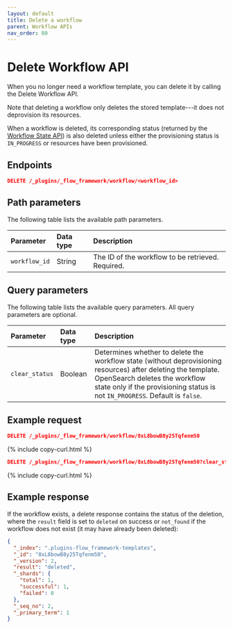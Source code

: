 ```yaml
---
layout: default
title: Delete a workflow
parent: Workflow APIs
nav_order: 80
---
```


# Delete Workflow API

When you no longer need a workflow template, you can delete it by calling the Delete Workflow API.

Note that deleting a workflow only deletes the stored template---it does not deprovision its resources.

When a workflow is deleted, its corresponding status (returned by the [Workflow State API]({{site.url}}{{site.baseurl}}/automating-configurations/api/get-workflow-status/)) is also deleted unless either the provisioning status is `IN_PROGRESS` or resources have been provisioned.

## Endpoints

```json
DELETE /_plugins/_flow_framework/workflow/<workflow_id>
``` 

## Path parameters

The following table lists the available path parameters. 

| Parameter | Data type | Description |
| :--- | :--- | :--- |
| `workflow_id` | String | The ID of the workflow to be retrieved. Required. |

## Query parameters

The following table lists the available query parameters. All query parameters are optional.

| Parameter | Data type | Description |
| :--- | :--- | :--- |
| `clear_status` | Boolean | Determines whether to delete the workflow state (without deprovisioning resources) after deleting the template. OpenSearch deletes the workflow state only if the provisioning status is not `IN_PROGRESS`. Default is `false`. |

## Example request

```json
DELETE /_plugins/_flow_framework/workflow/8xL8bowB8y25Tqfenm50
```
{% include copy-curl.html %}

```json
DELETE /_plugins/_flow_framework/workflow/8xL8bowB8y25Tqfenm50?clear_status=true
```
{% include copy-curl.html %}

## Example response

If the workflow exists, a delete response contains the status of the deletion, where the `result` field is set to `deleted` on success or `not_found` if the workflow does not exist (it may have already been deleted):

```json
{
  "_index": ".plugins-flow_framework-templates",
  "_id": "8xL8bowB8y25Tqfenm50",
  "_version": 2,
  "result": "deleted",
  "_shards": {
    "total": 1,
    "successful": 1,
    "failed": 0
  },
  "_seq_no": 2,
  "_primary_term": 1
}
```
